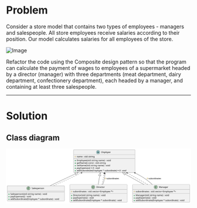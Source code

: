 # Problem
Consider a store model that contains two types of employees - managers and salespeople. All store employees receive salaries according to their position. Our model calculates salaries for all employees of the store.

![Image](/docs/image.png)

Refactor the code using the Composite design pattern so that the program can calculate the payment of wages to employees of a supermarket headed by a director (manager) with three departments (meat department, dairy department, confectionery department), each headed by a manager, and containing at least three salespeople. 

---
# Solution
## Class diagram
![Class diagram](./docs/1.svg)